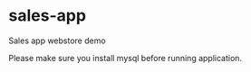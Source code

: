 # sales-app
Sales app webstore demo

Please make sure you install mysql before running application.


